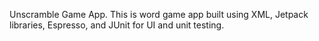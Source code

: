 Unscramble Game App. 
This is word game app built using XML, Jetpack libraries, Espresso, and JUnit for UI and unit testing.
